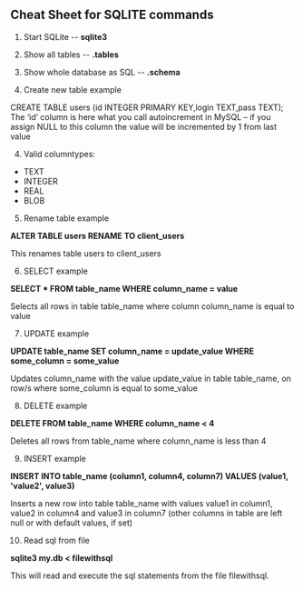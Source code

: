 ## Cheat Sheet for SQLITE commands

1.  Start SQLite   --  __sqlite3 <filename>__

2.  Show all tables  --  **.tables**

3. Show whole database as SQL --  __.schema__

3. Create new table example

CREATE TABLE users (id INTEGER PRIMARY KEY,login TEXT,pass TEXT);
The ‘id’ column is here what you call autoincrement in MySQL – if you assign NULL to this column the value will be incremented by 1 from last value

4.  Valid columntypes:

 * TEXT
 * INTEGER
 * REAL
 * BLOB

5. Rename table example

**ALTER TABLE users RENAME TO client_users**

This renames table users to client_users

6. SELECT example


**SELECT * FROM table_name WHERE column_name = value**

Selects all rows in table table_name where column column_name is equal to value

7. UPDATE example

**UPDATE table_name SET column_name = update_value WHERE some_column = some_value**

Updates column_name with the value update_value in table table_name, on row/s where some_column is equal to some_value

8.  DELETE example


**DELETE FROM table_name WHERE column_name < 4**

Deletes all rows from table_name where column_name is less than 4

9. INSERT example

**INSERT INTO table_name (column1, column4, column7) VALUES (value1, 'value2', value3)**

Inserts a new row into table table_name with values value1 in column1, value2 in column4 and value3 in column7 (other columns in table are left null or with default values, if set)

10. Read sql from file

**sqlite3 my.db < filewithsql**

This will read and execute the sql statements from the file filewithsql.